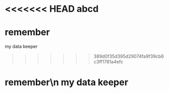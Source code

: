 <<<<<<< HEAD
abcd
=======
# remember
my data keeper
>>>>>>> 389d0f35d395d29074fa9f39cb6c3ff1781a4efc
# remember\n my data keeper
